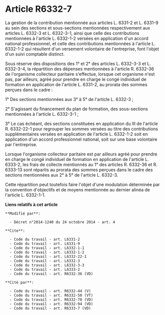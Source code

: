 # Article R6332-7

La gestion de la contribution mentionnée aux articles L. 6331-2 et L. 6331-9 au sein des sections et sous-sections
mentionnées respectivement aux articles L. 6332-3 et L. 6332-3-1, ainsi que celle des contributions mentionnées à l'article
L. 6332-1-2 versées en application d'un accord national professionnel, et celle des contributions mentionnées à l'article L.
6332-1-2 qui résultent d'un versement volontaire de l'entreprise, font l'objet d'un suivi comptable distinct. 

Sous réserve des dispositions des 1° et 2° des articles L. 6332-3-3 et L. 6332-3-4, la répartition des dépenses mentionnées à
l'article R. 6332-36 de l'organisme collecteur paritaire s'effectue, lorsque cet organisme n'est pas, par ailleurs, agréé
pour prendre en charge le congé individuel de formation en application de l'article L. 6331-2, au prorata des sommes perçues
dans le cadre : 

1° Des sections mentionnées aux 3° à 5° de l'article L. 6332-3 ; 

2° S'agissant du financement du plan de formation, des sous-sections mentionnées à l'article L. 6332-3-1 ; 

3° Le cas échéant, des sections constituées en application du III de l'article R. 6332-22-1 pour regrouper les sommes versées
au titre des contributions supplémentaires versées en application de l'article L. 6332-1-2 soit en application d'un accord
professionnel national, soit sur une base volontaire par l'entreprise. 

Lorsque l'organisme collecteur paritaire est par ailleurs agréé pour prendre en charge le congé individuel de formation en
application de l'article L. 6333-2, les frais de collecte mentionnés au 1° des articles R. 6332-36 et R. 6333-13 sont
répartis au prorata des sommes perçues dans le cadre des sections mentionnées aux 2° à 5° de l'article L. 6332-3. 

Cette répartition peut toutefois faire l'objet d'une modulation déterminée par la convention d'objectifs et de moyens
mentionnée au dernier alinéa de l'article L. 6332-1-1.

**Liens relatifs à cet article**

	**Modifié par**:

	  - Décret n°2014-1240 du 24 octobre 2014 - art. 4

	**Cite**:

	  - Code du travail - art. L6331-2
	  - Code du travail - art. L6331-9
	  - Code du travail - art. L6332-1-1
	  - Code du travail - art. L6332-1-2
	  - Code du travail - art. L6332-22-1
	  - Code du travail - art. L6332-3
	  - Code du travail - art. L6332-3-3
	  - Code du travail - art. L6333-2
	  - Code du travail - art. R6332-36 (VD)

	**Cité par**:

	  - Code du travail - art. R6332-44 (V)
	  - Code du travail - art. R6332-50 (VT)
	  - Code du travail - art. R6332-78 (VD)
	  - Code du travail - art. R6332-94 (VD)
	  - Code du travail - art. R6333-7 (VD)
